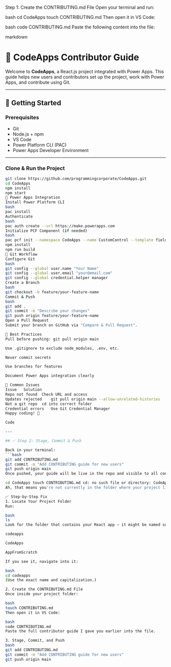 Step 1: Create the CONTRIBUTING.md File
Open your terminal and run:

bash
cd CodeApps
touch CONTRIBUTING.md
Then open it in VS Code:

bash
code CONTRIBUTING.md
Paste the following content into the file:

markdown
# 🧭 CodeApps Contributor Guide

Welcome to **CodeApps**, a React.js project integrated with Power Apps. This guide helps new users and contributors set up the project, work with Power Apps, and contribute using Git.

---

## 🚀 Getting Started

### Prerequisites
- Git
- Node.js + npm
- VS Code
- Power Platform CLI (PAC)
- Power Apps Developer Environment

---

### Clone & Run the Project
```bash
git clone https://github.com/programmingcorporate/CodeApps.git
cd CodeApps
npm install
npm start
🔗 Power Apps Integration
Install Power Platform CLI
bash
pac install
Authenticate
bash
pac auth create --url https://make.powerapps.com
Initialize PCF Component (if needed)
bash
pac pcf init --namespace CodeApps --name CustomControl --template field
npm install
npm run build
🔄 Git Workflow
Configure Git
bash
git config --global user.name "Your Name"
git config --global user.email "your@email.com"
git config --global credential.helper manager
Create a Branch
bash
git checkout -b feature/your-feature-name
Commit & Push
bash
git add .
git commit -m "Describe your changes"
git push origin feature/your-feature-name
Open a Pull Request
Submit your branch on GitHub via "Compare & Pull Request".

🧠 Best Practices
Pull before pushing: git pull origin main

Use .gitignore to exclude node_modules, .env, etc.

Never commit secrets

Use branches for features

Document Power Apps integration clearly

🧨 Common Issues
Issue	Solution
Repo not found	Check URL and access
Updates rejected	git pull origin main --allow-unrelated-histories
Not a git repo	cd into correct folder
Credential errors	Use Git Credential Manager
Happy coding! 🎉

Code

---

## ✅ Step 2: Stage, Commit & Push

Back in your terminal:
```bash
git add CONTRIBUTING.md
git commit -m "Add CONTRIBUTING guide for new users"
git push origin main
Once pushed, your guide will be live in the repo and visible to all contributors. Want to add a README.md next or set up GitHub Actions for CI/CD? I’ve got you covered.

cd CodeApps touch CONTRIBUTING.md cd: no such file or directory: CodeApps
Ah, that means you're not currently in the folder where your project lives — or it might be named differently than CodeApps. Let's find it and create the CONTRIBUTING.md file properly.

✅ Step-by-Step Fix
1. Locate Your Project Folder
Run:

bash
ls
Look for the folder that contains your React app — it might be named something like:

codeapps

CodeApps

AppFromScratch

If you see it, navigate into it:

bash
cd codeapps
(Use the exact name and capitalization.)

2. Create the CONTRIBUTING.md File
Once inside your project folder:

bash
touch CONTRIBUTING.md
Then open it in VS Code:

bash
code CONTRIBUTING.md
Paste the full contributor guide I gave you earlier into the file.

3. Stage, Commit, and Push
bash
git add CONTRIBUTING.md
git commit -m "Add CONTRIBUTING guide for new users"
git push origin main